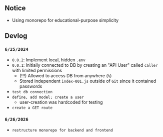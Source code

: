 

## Notice
- Using monorepo for educational-purpose simplicity

## Devlog

### `6/25/2024`
- `0.0.2`: Implement local, hidden `.env`
- `0.0.1`: Initially connected to DB by creating an "API User" called `caller` with limited permissions
    - (!!!) Allowed to access DB from anywhere (`%`)
    - Stored independent `index-001.js` outside of `Git` since it contained passwords
- `test db connection`
- `define, add model; create a user`
    - user-creation was hardcoded for testing
- `create a GET route`

### `6/26/2026`
- `restructure monorepo for backend and frontend`